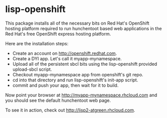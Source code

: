 lisp-openshift
==============

This package installs all of the necessary bits on Red Hat's OpenShift
hosting platform required to run hunchentoot based web applications in
the Red Hat's free OpenShift express hosting platform.

Here are the installation steps:

* Create an account on http://openshift.redhat.com.
* Create a DYI app. Let's call it myapp-mynamespace.
* Upload all of the persistent sbcl bits using the lisp-openshift  provided upload-sbcl script.
* Checkout myapp-mynamespace app from openshift's git repo.
* cd into that directory and run lisp-openshift's init-app script.
* commit and push your app, then wait for it to build.

Now point your browser at http://myapp-mynamespace.rhcloud.com and you
should see the default hunchentoot web page.

To see it in action, check out http://lisp2-atgreen.rhcloud.com.

